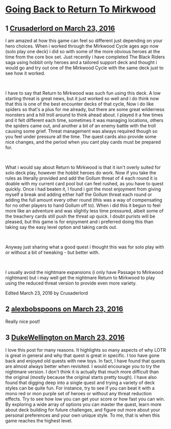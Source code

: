 # [Going Back to Return To Mirkwood](https://community.fantasyflightgames.com/topic/206552-going-back-to-return-to-mirkwood/)

## 1 [Crusaderlord on March 23, 2016](https://community.fantasyflightgames.com/topic/206552-going-back-to-return-to-mirkwood/?do=findComment&comment=2121105)

I am amazed at how this game can feel so different just depending on your hero choices. When i worked through the Mirkwood Cycle ages ago now (solo play one deck) i did so with some of the more obvious heroes at the time from the core box set. Just recently i have completed The Black Riders saga using hobbit only heroes and a tailored support deck and thought i would go and try out one of the Mirkwood Cycle with the same deck just to see how it worked.

 

I have to say that Return to Mirkwood was such fun using this deck. A low starting threat is great news, but it just worked so well and i do think now that this is one of the best encounter decks of that cycle, Now i do like spiders so that's a plus for me already, but there are some great wilderness monsters and a hill troll around to think ahead about. I played it a few times and it felt different each time, sometimes it was managing locations, others the spiders came out, and another a bit of an enemy battle with the troll causing some grief. Threat management was always required though so you feel under pressure all the time. The quest cards also provide some nice changes, and the period when you cant play cards must be prepared for.

 

What i would say about Return to Mirkwood is that it isn't overly suited for solo deck play, however the hobbit heroes do work. Now if you take the rules as literally provided and add the Gollum threat of 4 each round it is doable with my current card pool but can feel rushed, as you have to quest quickly. Once i had beaten it, I found i got the most enjoyment from giving myself a break and adding either half the Gollum threat each round or adding the full amount every other round (this was a way of compensating for no other players to hand Gollum off to). When i did this it begun to feel more like an adventure and was slightly less time pressured, albeit some of the treachery cards still push the threat up quick. I doubt purists will be pleased, but this game is for enjoyment and i preferred doing this than taking say the easy level option and taking cards out. 

 

Anyway just sharing what a good quest i thought this was for solo play with or without a bit of tweaking - but better with.

 

I usually avoid the nightmare expansions (i only have Passage to Mirkwood nightmare) but i may well get the nightmare Return to Mirkwood to play using the reduced threat version to provide even more variety. 

Edited March 23, 2016 by Crusaderlord

## 2 [alexbobspoons on March 23, 2016](https://community.fantasyflightgames.com/topic/206552-going-back-to-return-to-mirkwood/?do=findComment&comment=2121117)

Really nice post!

## 3 [DukeWellington on March 23, 2016](https://community.fantasyflightgames.com/topic/206552-going-back-to-return-to-mirkwood/?do=findComment&comment=2121321)

I love this post for many reasons. It highlights so many aspects of why LOTR is great in general and why that quest is great in specific. I too have gone back and enjoyed old quests with new toys. In fact, I have found that quests are almost always better when revisited. I would encourage you to try the nightmare version. I don't think it is actually that much more difficult than the original (mostly because the original starts pretty tough). I have also found that digging deep into a single quest and trying a variety of deck styles can be quite fun. For instance, try to see if you can beat it with a mono red or mon purple set of heroes or without any threat reduction effects. Try to see how low you can get your score or how fast you can win. By exploring a wide array of options you can master the quest, learn more about deck building for future challenges, and figure out more about your personal preferences and your own unique style. To me, that is when this game reaches the highest level.

